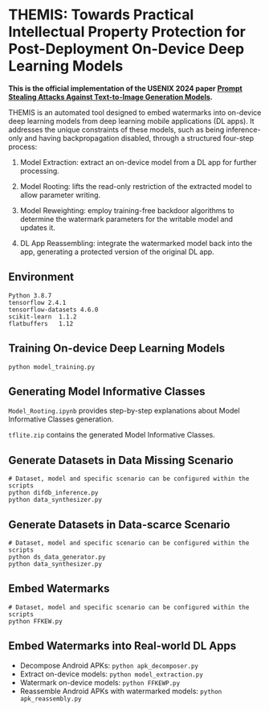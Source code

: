 # THEMIS: Towards Practical Intellectual Property Protection for Post-Deployment On-Device Deep Learning Models

**This is the official implementation of the USENIX 2024 paper [Prompt Stealing Attacks Against Text-to-Image Generation Models](https://arxiv.org/abs/2302.09923).**

THEMIS is an automated tool designed to embed watermarks into on-device deep learning models from deep learning mobile applications (DL apps). It addresses the unique constraints of these models, such as being inference-only and having backpropagation disabled, through a structured four-step process:

1. Model Extraction: extract an on-device model from a DL app for further processing.

2. Model Rooting: lifts the read-only restriction of the extracted model to allow parameter writing.

3. Model Reweighting: employ training-free backdoor algorithms to determine the watermark parameters for the writable model and updates it.

4. DL App Reassembling: integrate the watermarked model back into the app, generating a protected version of the original DL app.


## Environment
```
Python 3.8.7
tensorflow 2.4.1
tensorflow-datasets 4.6.0
scikit-learn  1.1.2
flatbuffers   1.12
```

## Training On-device Deep Learning Models
```
python model_training.py
```

## Generating Model Informative Classes
`Model_Rooting.ipynb` provides step-by-step explanations about Model Informative Classes generation.

`tflite.zip` contains the generated Model Informative Classes.

## Generate Datasets in Data Missing Scenario
```
# Dataset, model and specific scenario can be configured within the scripts
python difdb_inference.py
python data_synthesizer.py
```

## Generate Datasets in Data-scarce Scenario
```
# Dataset, model and specific scenario can be configured within the scripts
python ds_data_generator.py
python data_synthesizer.py
```

## Embed Watermarks
```
# Dataset, model and specific scenario can be configured within the scripts
python FFKEW.py
```

## Embed Watermarks into Real-world DL Apps
- Decompose Android APKs: `python apk_decomposer.py`
- Extract on-device models: `python model_extraction.py`
- Watermark on-device models: `python FFKEWP.py`
- Reassemble Android APKs with watermarked models: `python apk_reassembly.py`
